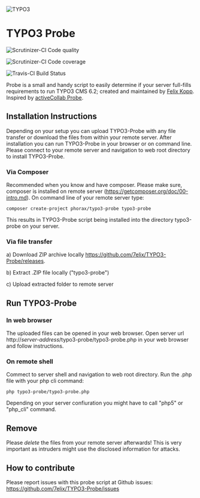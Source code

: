 ![TYPO3](http://typo3.org/typo3conf/ext/t3org_template/i/typo3-logo.png)

TYPO3 Probe
===========

![Scrutinizer-CI Code quality](https://scrutinizer-ci.com/g/7elix/TYPO3-Probe/badges/quality-score.png?s=d398c1c9b0712cf5ef1b4b030d59f6bb4776153e)

![Scrutinizer-CI Code coverage](http://scrutinizer-ci.com/g/7elix/TYPO3-Probe/badges/coverage.png?s=25072cfa95c11aea7d23609ff756a3cbb4b13796)

![Travis-CI Build Status](https://travis-ci.org/7elix/TYPO3-Probe.png?branch=master)

Probe is a small and handy script to easily determine if your server full-fills requirements to run TYPO3 CMS 6.2; created and maintained by <a href="https://twitter.com/7elix" target="_blank">Felix Kopp</a>. Inspired by <a href="https://github.com/activecollab/activecollab-probe/" target="_blank">activeCollab Probe</a>.


Installation Instructions
-----------

Depending on your setup you can upload TYPO3-Probe with any file transfer or download the files from within your remote server. After installation you can run TYPO3-Probe in your browser or on command line. Please connect to your remote server and navigation to web root directory to install TYPO3-Probe.

### Via Composer

Recommended when you know and have composer. Please make sure, composer is installed on remote server (https://getcomposer.org/doc/00-intro.md). On command line of your remote server type:

	composer create-project phorax/typo3-probe typo3-probe

This results in TYPO3-Probe script being installed into the directory typo3-probe on your server.

### Via file transfer

a) Download ZIP archive locally
	<a href="https://github.com/7elix/TYPO3-Probe/releases">https://github.com/7elix/TYPO3-Probe/releases</a>.

b) Extract .ZIP file locally ("typo3-probe")

c) Upload extracted folder to remote server


Run TYPO3-Probe
-----------

### In web browser

The uploaded files can be opened in your web browser. Open server url http://*server-address*/typo3-probe/typo3-probe.php in your web browser and follow instructions.

### On remote shell

Commect to server shell and navigation to web root directory. Run the .php file with your php cli command:

	php typo3-probe/typo3-probe.php
	
Depending on your server confiuration you might have to call "php5" or "php_cli" command.

Remove
------------

Please *delete* the files from your remote server afterwards!
This is very important as intruders might use the disclosed information for attacks.

How to contribute
------------

Please report issues with this probe script at Github issues:
<a href="https://github.com/7elix/TYPO3-Probe/issues" target="_blank">https://github.com/7elix/TYPO3-Probe/issues</a>

